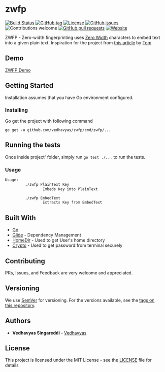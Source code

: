 # zwfp
[![Build Status](https://travis-ci.org/vedhavyas/zwfp.svg?branch=master)](https://travis-ci.org/vedhavyas/zwfp)
[![GitHub tag](https://img.shields.io/github/tag/vedhavyas/zwfp.svg)](https://github.com/vedhavyas/zwfp/tags)
[![License](https://img.shields.io/badge/license-MIT-blue.svg)](https://opensource.org/licenses/MIT)
[![GitHub issues](https://img.shields.io/github/issues/vedhavyas/zwfp.svg)](https://github.com/vedhavyas/zwfp/issues)
![Contributions welcome](https://img.shields.io/badge/contributions-welcome-orange.svg)
[![GitHub pull requests](https://img.shields.io/github/issues-pr/vedhavyas/zwfp.svg)](https://github.com/vedhavyas/zwfp/pulls)
[![Website](https://img.shields.io/website-up-down-green-red/http/vedhavyas.com.svg?label=my-website)](https://vedhavyas.com)

ZWFP - Zero-width fingerprinting uses [Zero Width](https://en.wikipedia.org/wiki/Zero_width) characters to embed text into a given plain text.
Inspiration for the project from [this article](https://medium.com/@umpox/be-careful-what-you-copy-invisibly-inserting-usernames-into-text-with-zero-width-characters-18b4e6f17b66) by [Tom](https://medium.com/@umpox)

## Demo
[ZWFP Demo](https://j.gifs.com/yrnwx7.gif)

## Getting Started

Installation assumes that you have Go environment configured.
 
### Installing

Go get the project with following command

```
go get -u github.com/vedhavyas/zwfp/cmd/zwfp/...
```

## Running the tests

Once inside project' folder, simply run `go test ./...` to run the tests.

### Usage

```bash
Usage:
         ./zwfp PlainText Key
                 Embeds Key into PlainText

         ./zwfp EmbedText
                 Extracts Key from EmbedText

```

## Built With

* [Go](https://golang.org/)
* [Glide](https://glide.sh/) - Dependency Management
* [HomeDir](https://github.com/mitchellh/go-homedir) - Used to get User's home directory
* [Crypto](https://golang.org/x/crypto) - Used to get password from terminal securely

## Contributing

PRs, Issues, and Feedback are very welcome and appreciated.

## Versioning

We use [SemVer](http://semver.org/) for versioning. For the versions available, see the [tags on this repository](https://github.com/vedhavyas/twothy/tags). 

## Authors

* **Vedhavyas Singareddi** - [Vedhavyas](https://github.com/vedhavyas)

## License

This project is licensed under the MIT License - see the [LICENSE](LICENSE) file for details
